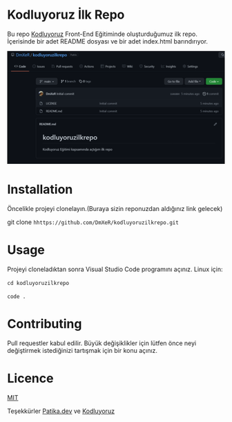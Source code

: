 # Kodluyoruz İlk Repo
Bu repo [Kodluyoruz](https://www.kodluyoruz.org) Front-End Eğitiminde oluşturduğumuz ilk repo. İçerisinde bir adet README dosyası ve bir adet index.html barındırıyor.

![Ekran Alıntısı](figures/ss.png)


# Installation
Öncelikle projeyi clonelayın.(Buraya sizin reponuzdan aldığınız link gelecek)

git clone `hhttps://github.com/DmXeR/kodluyoruzilkrepo.git`


# Usage
Projeyi cloneladıktan sonra Visual Studio Code programını açınız.
Linux için:

`cd kodluyoruzilkrepo` 

`code .`

# Contributing
Pull requestler kabul edilir. Büyük değişiklikler için lütfen önce neyi değiştirmek istediğinizi tartışmak için bir konu açınız.

# Licence

[MIT](https://choosealicense.com/licenses/mit/)

Teşekkürler [Patika.dev](https://www.patika.dev/tr) ve [Kodluyoruz](https://www.patika.dev/tr)